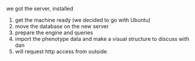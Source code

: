we got the server, installed

1) get the machine ready (we decided to go with Ubuntu)
2) move the database on the new server
3) prepare the engine and queries
4) import the phenotype data and make a visual structure to discuss with dan
5) will request http access from outside.